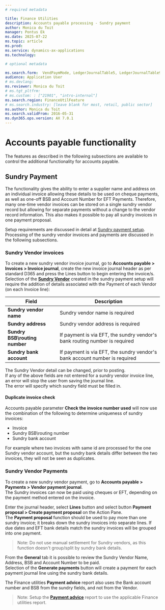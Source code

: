 ```yaml
---
# required metadata

title: Finance Utilities 
description: Accounts payable processing - Sundry payment
author: Monica du Toit
manager: Pontus Ek
ms.date: 2025-07-22
ms.topic: article
ms.prod: 
ms.service: dynamics-ax-applications
ms.technology: 

# optional metadata

ms.search.form:  VendPaymMode, LedgerJournalTable5, LedgerJournalTable9
audience: Application User
# ms.devlang: 
ms.reviewer: Monica du Toit
# ms.tgt_pltfrm: 
# ms.custom: : ["21901", "intro-internal"]
ms.search.region: FinanceUtilFeature
# ms.search.industry: [leave blank for most, retail, public sector]
ms.author: Monica du Toit
ms.search.validFrom: 2016-05-31
ms.dyn365.ops.version: AX 7.0.1
---
```


# Accounts payable functionality
The features as described in the following subsections are available to control the additional functionality for accounts payable.

## Sundry Payment

The functionality gives the ability to enter a supplier name and address on an individual invoice allowing these details to be used on cheque payments, as well as one-off BSB and Account Number for EFT Payments. Therefore, many one-time vendor invoices can be stored on a single sundry vendor record but allowing for separate payments without a change to the vendor record information.  This also makes it possible to pay all sundry invoices in one payment proposal.

Setup requirements are discussed in detail at [Sundry payment setup](../../Setup/ACCOUNTS-PAYABLE/Sundry-payment.md). <br>
Processing of the sundry vendor invoices and payments are discussed in the following subsections.

### Sundry Vendor invoices

To create a new sundry vendor invoice journal, go to **Accounts payable > Invoices > Invoice journal**, create the new invoice journal header as per standard D365 and press the Lines button to begin entering the invoice/s. Selection of the [**Sundry Vendor**](../../Setup/ACCOUNTS-PAYABLE/Sundry-payment.md#sundry-vendor) created in the sundry payment setup will require the addition of details associated with the Payment of each Vendor (on each Invoice line):

|    Field  |    Description   |
|-|-|
|  **Sundry vendor name** |  Sundry vendor name is required  |
|  **Sundry address** |  Sundry vendor address is required  |
|  **Sundry BSB\routing number** |  If payment is via EFT, the sundry vendor's bank routing number is required |
|  **Sundry bank account** |  If payment is via EFT, the sundry vendor's bank account number is required |

The Sundry Vendor detail can be changed, prior to posting. <br>
If any of the above fields are not entered for a sundry vendor invoice line, an error will stop the user from saving the journal line. <br>
The error will specify which sundry field must be filled in.

#### Duplicate invoice check

Accounts payable parameter **Check the invoice number used** will now use the combination of the following to determine uniqueness of sundry invoices:
- Invoice
- Sundry BSB\routing number
- Sundry bank account

For example where two invoices with same id are processed for the one Sundry vendor account, but the sundry bank details differ between the two invoices, they will not be seen as duplicates.


### Sundry Vendor Payments

To create a new sundry vendor payment, go to **Accounts payable > Payments > Vendor payment journal**. <br>
The Sundry invoices can now be paid using cheques or EFT, depending on the payment method entered on the invoice.

Enter the journal header, select **Lines** button and select button **Payment proposal > Create payment proposal** on the Action Pane. <br>
The **Payment proposal** function should be used to pay more than one sundry invoice; it breaks down the sundry invoices into separate lines. If due dates and EFT bank details match the sundry invoices will be grouped into one payment.
> Note: Do not use manual settlement for Sundry vendors, as this function doesn't group/split by sundry bank details.

From the **General** tab it is possible to review the Sundry Vendor Name, Address, BSB and Account Number to be paid. <br>
Selection of the **Generate payments** button will create a payment for each payment journal line using the sundry bank details. <br>

The Finance utilities **Payment advice** report also uses the Bank account number and BSB from the sundry fields, and not from the Vendor. <br>
> Note: Setup the [**Payment advice**](../../Setup/ACCOUNTS-PAYABLE/Vendor-payments.md#payment-advice-report) report to use the applicable Finance utilities report.
